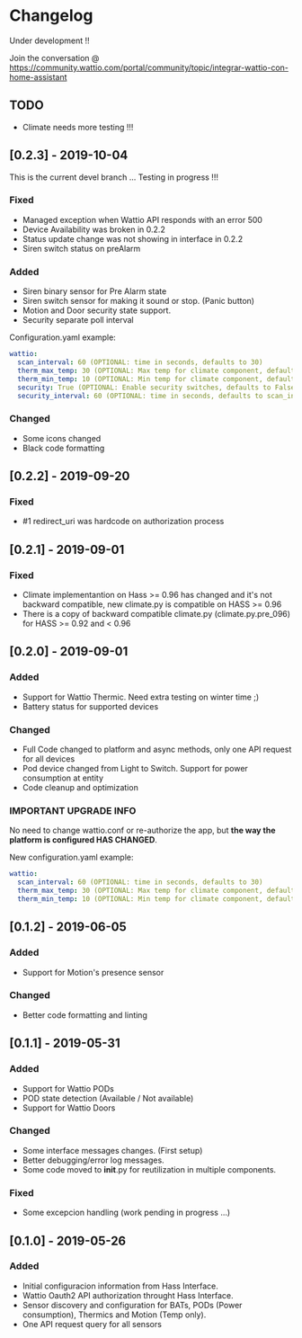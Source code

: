 # Changelog
Under development !! 

Join the conversation @ https://community.wattio.com/portal/community/topic/integrar-wattio-con-home-assistant

## TODO
- Climate needs more testing !!!

## [0.2.3] - 2019-10-04 
This is the current devel branch ... Testing in progress !!!

### Fixed
- Managed exception when Wattio API responds with an error 500
- Device Availability was broken in 0.2.2
- Status update change was not showing in interface in 0.2.2
- Siren switch status on preAlarm

### Added
- Siren binary sensor for Pre Alarm state
- Siren switch sensor for making it sound or stop. (Panic button)
- Motion and Door security state support.
- Security separate poll interval 

Configuration.yaml example:

```yaml
wattio:
  scan_interval: 60 (OPTIONAL: time in seconds, defaults to 30)
  therm_max_temp: 30 (OPTIONAL: Max temp for climate component, defaults to 30)  
  therm_min_temp: 10 (OPTIONAL: Min temp for climate component, defaults to 10)
  security: True (OPTIONAL: Enable security switches, defaults to False)
  security_interval: 60 (OPTIONAL: time in seconds, defaults to scan_interval)
```

### Changed
- Some icons changed
- Black code formatting

## [0.2.2] - 2019-09-20
### Fixed
- #1 redirect_uri was hardcode on authorization process

## [0.2.1] - 2019-09-01
### Fixed
- Climate implementantion on Hass >= 0.96 has changed and it's not backward compatible, new climate.py is compatible on HASS >= 0.96
- There is a copy of backward compatible climate.py (climate.py.pre_096) for HASS >= 0.92 and < 0.96

## [0.2.0] - 2019-09-01
### Added
- Support for Wattio Thermic. Need extra testing on winter time ;)
- Battery status for supported devices

### Changed
- Full Code changed to platform and async methods, only one API request for all devices
- Pod device changed from Light to Switch. Support for power consumption at entity
- Code cleanup and optimization

### IMPORTANT UPGRADE INFO 
No need to change wattio.conf or re-authorize the app, but **the way the platform is configured HAS CHANGED**.

New configuration.yaml example:

```yaml
wattio:
  scan_interval: 60 (OPTIONAL: time in seconds, defaults to 30)
  therm_max_temp: 30 (OPTIONAL: Max temp for climate component, defaults to 30)  
  therm_min_temp: 10 (OPTIONAL: Min temp for climate component, defaults to 10)
```

## [0.1.2] - 2019-06-05
### Added
- Support for Motion's presence sensor

### Changed
- Better code formatting and linting

## [0.1.1] - 2019-05-31
### Added
- Support for Wattio PODs
- POD state detection (Available / Not available)
- Support for Wattio Doors

### Changed
- Some interface messages changes. (First setup)
- Better debugging/error log messages.
- Some code moved to __init__.py for reutilization in multiple components.

### Fixed
- Some excepcion handling (work pending in progress ...)

## [0.1.0] - 2019-05-26
### Added
- Initial configuracion information from Hass Interface.
- Wattio Oauth2 API authorization throught Hass Interface.
- Sensor discovery and configuration for BATs, PODs (Power consumption), Thermics and Motion (Temp only).
- One API request query for all sensors
